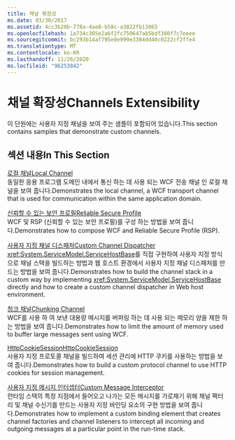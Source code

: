 ```yaml
---
title: 채널 확장성
ms.date: 03/30/2017
ms.assetid: 4cc3b20b-778a-4ae8-b58c-a3822fb13065
ms.openlocfilehash: 1a734c305e2a6f2fc759647ab5bdf380f7c7eeee
ms.sourcegitcommit: bc293b14af795e0e999e3304dd40c0222cf2ffe4
ms.translationtype: MT
ms.contentlocale: ko-KR
ms.lasthandoff: 11/26/2020
ms.locfileid: "96253842"
---
```

# <a name="channels-extensibility"></a><span data-ttu-id="319c0-102">채널 확장성</span><span class="sxs-lookup"><span data-stu-id="319c0-102">Channels Extensibility</span></span>

<span data-ttu-id="319c0-103">이 단원에는 사용자 지정 채널을 보여 주는 샘플이 포함되어 있습니다.</span><span class="sxs-lookup"><span data-stu-id="319c0-103">This section contains samples that demonstrate custom channels.</span></span>  
  
## <a name="in-this-section"></a><span data-ttu-id="319c0-104">섹션 내용</span><span class="sxs-lookup"><span data-stu-id="319c0-104">In This Section</span></span>  

 [<span data-ttu-id="319c0-105">로컬 채널</span><span class="sxs-lookup"><span data-stu-id="319c0-105">Local Channel</span></span>](local-channel.md)  
 <span data-ttu-id="319c0-106">동일한 응용 프로그램 도메인 내에서 통신 하는 데 사용 되는 WCF 전송 채널 인 로컬 채널을 보여 줍니다.</span><span class="sxs-lookup"><span data-stu-id="319c0-106">Demonstrates the local channel, a WCF transport channel that is used for communication within the same application domain.</span></span>  
  
 [<span data-ttu-id="319c0-107">신뢰할 수 있는 보안 프로필</span><span class="sxs-lookup"><span data-stu-id="319c0-107">Reliable Secure Profile</span></span>](reliable-secure-profile.md)  
 <span data-ttu-id="319c0-108">WCF 및 RSP (신뢰할 수 있는 보안 프로필)를 구성 하는 방법을 보여 줍니다.</span><span class="sxs-lookup"><span data-stu-id="319c0-108">Demonstrates how to compose WCF and Reliable Secure Profile (RSP).</span></span>  
  
 [<span data-ttu-id="319c0-109">사용자 지정 채널 디스패처</span><span class="sxs-lookup"><span data-stu-id="319c0-109">Custom Channel Dispatcher</span></span>](custom-channel-dispatcher.md)  
 <span data-ttu-id="319c0-110"><xref:System.ServiceModel.ServiceHostBase>를 직접 구현하여 사용자 지정 방식으로 채널 스택을 빌드하는 방법과 웹 호스트 환경에서 사용자 지정 채널 디스패처를 만드는 방법을 보여 줍니다.</span><span class="sxs-lookup"><span data-stu-id="319c0-110">Demonstrates how to build the channel stack in a custom way by implementing <xref:System.ServiceModel.ServiceHostBase> directly and how to create a custom channel dispatcher in Web host environment.</span></span>  
  
 [<span data-ttu-id="319c0-111">청크 채널</span><span class="sxs-lookup"><span data-stu-id="319c0-111">Chunking Channel</span></span>](chunking-channel.md)  
 <span data-ttu-id="319c0-112">WCF를 사용 하 여 보낸 대용량 메시지를 버퍼링 하는 데 사용 되는 메모리 양을 제한 하는 방법을 보여 줍니다.</span><span class="sxs-lookup"><span data-stu-id="319c0-112">Demonstrates how to limit the amount of memory used to buffer large messages sent using WCF.</span></span>
  
 [<span data-ttu-id="319c0-113">HttpCookieSession</span><span class="sxs-lookup"><span data-stu-id="319c0-113">HttpCookieSession</span></span>](httpcookiesession.md)  
 <span data-ttu-id="319c0-114">사용자 지정 프로토콜 채널을 빌드하여 세션 관리에 HTTP 쿠키를 사용하는 방법을 보여 줍니다.</span><span class="sxs-lookup"><span data-stu-id="319c0-114">Demonstrates how to build a custom protocol channel to use HTTP cookies for session management.</span></span>  
  
 [<span data-ttu-id="319c0-115">사용자 지정 메시지 인터셉터</span><span class="sxs-lookup"><span data-stu-id="319c0-115">Custom Message Interceptor</span></span>](custom-message-interceptor.md)  
 <span data-ttu-id="319c0-116">런타임 스택의 특정 지점에서 들어오고 나가는 모든 메시지를 가로채기 위해 채널 팩터리 및 채널 수신기를 만드는 사용자 지정 바인딩 요소의 구현 방법을 보여 줍니다.</span><span class="sxs-lookup"><span data-stu-id="319c0-116">Demonstrates how to implement a custom binding element that creates channel factories and channel listeners to intercept all incoming and outgoing messages at a particular point in the run-time stack.</span></span>
